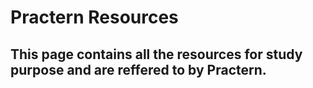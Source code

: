 # Practern Resources
## This page contains all the resources for study purpose and are reffered to by Practern.
